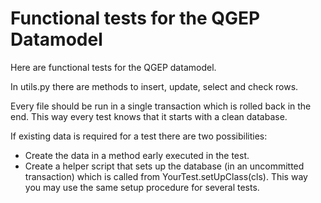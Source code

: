 Functional tests for the QGEP Datamodel
=======================================

Here are functional tests for the QGEP datamodel.

In utils.py there are methods to insert, update, select and check rows.

Every file should be run in a single transaction which is rolled back in the end. This way every test knows that it starts with a clean database.

If existing data is required for a test there are two possibilities:

 * Create the data in a method early executed in the test.
 * Create a helper script that sets up the database (in an uncommitted transaction) which is called from YourTest.setUpClass(cls). This way you may use the same setup procedure for several tests.
